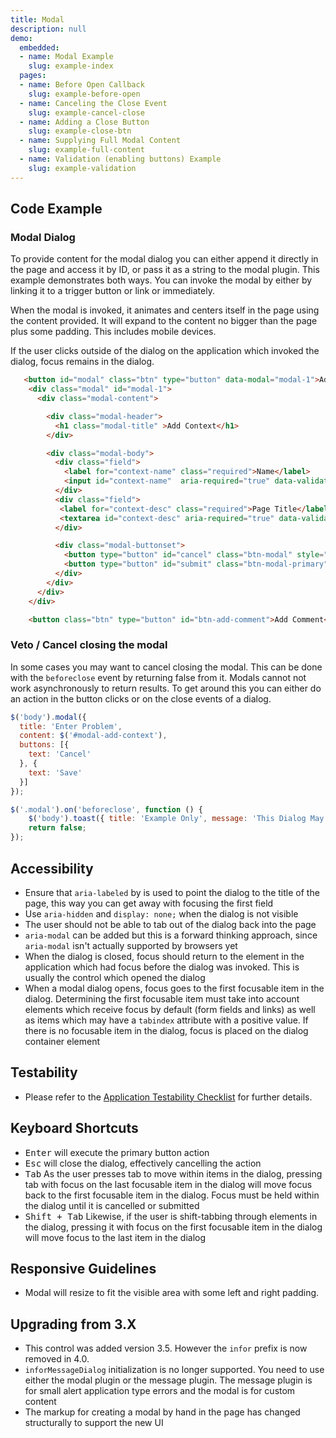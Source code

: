 ```yaml
---
title: Modal
description: null
demo:
  embedded:
  - name: Modal Example
    slug: example-index
  pages:
  - name: Before Open Callback
    slug: example-before-open
  - name: Canceling the Close Event
    slug: example-cancel-close
  - name: Adding a Close Button
    slug: example-close-btn
  - name: Supplying Full Modal Content
    slug: example-full-content
  - name: Validation (enabling buttons) Example
    slug: example-validation
---
```


## Code Example

### Modal Dialog

To provide content for the modal dialog you can either append it directly in the page and access it by ID, or pass it as a string to the modal plugin. This example demonstrates both ways. You can invoke the modal by either by linking it to a trigger button or link or immediately.

When the modal is invoked, it animates and centers itself in the page using the content provided. It will expand to the content no bigger than the page plus some padding. This includes mobile devices.

If the user clicks outside of the dialog on the application which invoked the dialog, focus remains in the dialog.

```html
   <button id="modal" class="btn" type="button" data-modal="modal-1">Add Context</button>
    <div class="modal" id="modal-1">
      <div class="modal-content">

        <div class="modal-header">
          <h1 class="modal-title" >Add Context</h1>
        </div>

        <div class="modal-body">
          <div class="field">
            <label for="context-name" class="required">Name</label>
            <input id="context-name"  aria-required="true" data-validate="required" name="context-name" type="text">
          </div>
          <div class="field">
           <label for="context-desc" class="required">Page Title</label>
           <textarea id="context-desc" aria-required="true" data-validate="required" name="context-desc"></textarea>
          </div>

          <div class="modal-buttonset">
            <button type="button" id="cancel" class="btn-modal" style="width:50%">Cancel</button>
            <button type="button" id="submit" class="btn-modal-primary" style="width:50%">Submit</button>
          </div>
        </div>
      </div>
    </div>

    <button class="btn" type="button" id="btn-add-comment">Add Comment</button>
```

### Veto / Cancel closing the modal

In some cases you may want to cancel closing the modal. This can be done with the `beforeclose` event by returning false from it. Modals cannot not work asynchronously to return results. To get around this you can either do an action in the button clicks or on the close events of a dialog.

```javascript
$('body').modal({
  title: 'Enter Problem',
  content: $('#modal-add-context'),
  buttons: [{
    text: 'Cancel'
  }, {
    text: 'Save'
  }]
});

$('.modal').on('beforeclose', function () {
    $('body').toast({ title: 'Example Only', message: 'This Dialog May not be closed.'});
    return false;
});
```

## Accessibility

- Ensure that `aria-labeled` by is used to point the dialog to the title of the page, this way you can get away with focusing the first field
- Use `aria-hidden` and `display: none;` when the dialog is not visible
- The user should not be able to tab out of the dialog back into the page
- `aria-modal` can be added but this is a forward thinking approach, since `aria-modal` isn't actually supported by browsers yet
- When the dialog is closed, focus should return to the element in the application which had focus before the dialog was invoked. This is usually the control which opened the dialog
- When a modal dialog opens, focus goes to the first focusable item in the dialog. Determining the first focusable item must take into account elements which receive focus by default (form fields and links) as well as items which may have a `tabindex` attribute with a positive value. If there is no focusable item in the dialog, focus is placed on the dialog container element

## Testability

- Please refer to the [Application Testability Checklist](https://design.infor.com/resources/application-testability-checklist) for further details.

## Keyboard Shortcuts

- <kbd>Enter</kbd> will execute the primary button action
- <kbd>Esc</kbd> will close the dialog, effectively cancelling the action
- <kbd>Tab</kbd> As the user presses tab to move within items in the dialog, pressing tab with focus on the last focusable item in the dialog will move focus back to the first focusable item in the dialog. Focus must be held within the dialog until it is cancelled or submitted
- <kbd>Shift + Tab</kbd> Likewise, if the user is shift-tabbing through elements in the dialog, pressing it with focus on the first focusable item in the dialog will move focus to the last item in the dialog

## Responsive Guidelines

- Modal will resize to fit the visible area with some left and right padding.

## Upgrading from 3.X

- This control was added version 3.5. However the `infor` prefix is now removed in 4.0.
- `inforMessageDialog` initialization is no longer supported. You need to use either the modal plugin or the message plugin. The message plugin is for small alert application type errors and the modal is for custom content
- The markup for creating a modal by hand in the page has changed structurally to support the new UI
